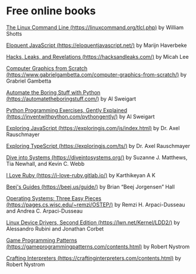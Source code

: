 # Free online books

[The Linux Command Line (https://linuxcommand.org/tlcl.php)](https://linuxcommand.org/tlcl.php) by William Shotts

[Eloquent JavaScript (https://eloquentjavascript.net/)](https://eloquentjavascript.net/) by Marijn Haverbeke

[Hacks, Leaks, and Revelations (https://hacksandleaks.com/)](https://hacksandleaks.com/) by Micah Lee

[Computer Graphics from Scratch (https://www.gabrielgambetta.com/computer-graphics-from-scratch/)](https://www.gabrielgambetta.com/computer-graphics-from-scratch/) by Grabriel Gambetta

[Automate the Boring Stuff with Python (https://automatetheboringstuff.com/)](https://automatetheboringstuff.com/) by Al Sweigart

[Python Programming Exercises, Gently Explained (https://inventwithpython.com/pythongently/)](https://inventwithpython.com/pythongently/) by Al Sweigart

[Exploring JavaScript (https://exploringjs.com/js/index.html)](https://exploringjs.com/js/index.html) by Dr. Axel Rauschmayer

[Exploring TypeScript (https://exploringjs.com/ts/)](https://exploringjs.com/ts/) by Dr. Axel Rauschmayer

[Dive into Systems (https://diveintosystems.org/)](https://diveintosystems.org/) by Suzanne J. Matthews, Tia Newhall, and Kevin C. Webb

[I Love Ruby (https://i-love-ruby.gitlab.io/)](https://i-love-ruby.gitlab.io/) by Karthikeyan A K

[Beej's Guides (https://beej.us/guide/)](https://beej.us/guide/) by Brian “Beej Jorgensen” Hall

[Operating Systems: Three Easy Pieces (https://pages.cs.wisc.edu/~remzi/OSTEP/)](https://pages.cs.wisc.edu/~remzi/OSTEP/) by Remzi H. Arpaci-Dusseau and  Andrea C. Arpaci-Dusseau

[Linux Device Drivers, Second Edition (https://lwn.net/Kernel/LDD2/)](https://lwn.net/Kernel/LDD2/) by Alessandro Rubini and Jonathan Corbet

[Game Programming Patterns (https://gameprogrammingpatterns.com/contents.html)](https://gameprogrammingpatterns.com/contents.html) by Robert Nystrom

[Crafting Interpreters (https://craftinginterpreters.com/contents.html)](https://craftinginterpreters.com/contents.html) by Robert Nystrom
